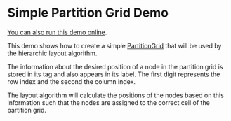 <!--
 //////////////////////////////////////////////////////////////////////////////
 // @license
 // This demo file is part of yFiles for HTML 2.3.0.3.
 // Use is subject to license terms.
 //
 // Copyright (c) 2000-2020 by yWorks GmbH, Vor dem Kreuzberg 28,
 // 72070 Tuebingen, Germany. All rights reserved.
 //
 //////////////////////////////////////////////////////////////////////////////
-->
# Simple Partition Grid Demo

[You can also run this demo online](https://live.yworks.com/demos/layout/simplepartitiongrid/index.html).

This demo shows how to create a simple [PartitionGrid](https://docs.yworks.com/yfileshtml/#/api/PartitionGrid) that will be used by the hierarchic layout algorithm.

The information about the desired position of a node in the partition grid is stored in its tag and also appears in its label. The first digit represents the row index and the second the column index.

The layout algorithm will calculate the positions of the nodes based on this information such that the nodes are assigned to the correct cell of the partition grid.
